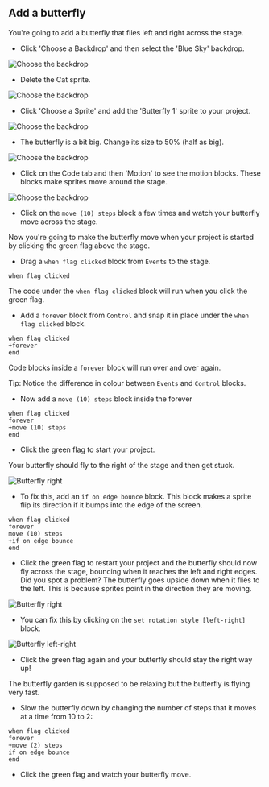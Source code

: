 ## Add a butterfly
You're going to add a butterfly that flies left and right across the stage. 

+ Click 'Choose a Backdrop' and then select the 'Blue Sky' backdrop. 

![Choose the backdrop](images/butterfly-backdrop.png)

+ Delete the Cat sprite. 

![Choose the backdrop](images/butterfly-delete-cat.png)

+ Click 'Choose a Sprite' and add the 'Butterfly 1' sprite to your project.

![Choose the backdrop](images/butterfly-add-butterfly.png)

+ The butterfly is a bit big. Change its size to 50% (half as big).

![Choose the backdrop](images/butterfly-size-50.png)

+ Click on the Code tab and then 'Motion' to see the motion blocks. These blocks make sprites move around the stage. 

![Choose the backdrop](images/butterfly-motion)

+ Click on the `move (10) steps` block a few times and watch your butterfly move across the stage. 

Now you're going to make the butterfly move when your project is started by clicking the green flag above the stage. 

+ Drag a `when flag clicked` block from `Events` to the stage. 

```blocks3
when flag clicked
```
The code under the `when flag clicked` block will run when you click the green flag. 

+ Add a `forever` block from `Control` and snap it in place under the `when flag clicked` block.

```blocks3
when flag clicked
+forever
end
```

Code blocks inside a `forever` block will run over and over again. 

Tip: Notice the difference in colour between `Events` and `Control` blocks. 

+ Now add a `move (10) steps` block inside the forever

```blocks3
when flag clicked
forever
+move (10) steps
end
```

+ Click the green flag to start your project. 

Your butterfly should fly to the right of the stage and then get stuck. 

![Butterfly right](images/butterfly-right.png)

+ To fix this, add an `if on edge bounce` block. This block makes a sprite flip its direction if it bumps into the edge of the screen. 

```blocks3
when flag clicked
forever
move (10) steps
+if on edge bounce
end
```

+ Click the green flag to restart your project and the butterfly should now fly across the stage, bouncing when it reaches the left and right edges. 
Did you spot a problem? The butterfly goes upside down when it flies to the left. This is because sprites point in the direction they are moving. 

![Butterfly right](images/butterfly-upside-down.png)

+ You can fix this by clicking on the `set rotation style [left-right]` block. 

![Butterfly left-right](images/butterfly-left-right.png)

+ Click the green flag again and your butterfly should stay the right way up!

The butterfly garden is supposed to be relaxing but the butterfly is flying very fast. 

+ Slow the butterfly down by changing the number of steps that it moves at a time from 10 to 2:

```blocks3
when flag clicked
forever
+move (2) steps
if on edge bounce
end
```

+ Click the green flag and watch your butterfly move. 
















